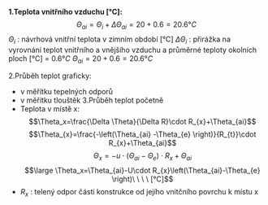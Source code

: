 **1.Teplota vnitřního vzduchu \[°C]:**
$$\Theta_{ai}=\Theta_{i}+\Delta \Theta_{ai}=20+0.6=20.6°C$$
$\Theta_{i}$ : návrhová vnitřní teplota v zimním období \[°C]
$\Delta \Theta_{i}$ : přirážka na vyrovnání teplot vnitřního a vnějšího vzduchu a průměrné teploty okolních ploch \[°C] = $0.6°C$
$\Theta_{ai}=20+0.6=20.6°C$

2.Průběh teplot graficky:
- v měřítku tepelných odporů
- v měřítku tlouštěk
3.Průběh teplot početně
- Teplota v místě x:
$$\Theta_x=\frac{\Delta \Theta}{\Delta R}\cdot R_{x}+\Theta_{ai}$$
$$\Theta_{x}=\frac{-\left(\Theta_{ai} -\Theta_{e} \right)}{R_{t}}\cdot R_{x}+\Theta_{ai}$$
$$\Theta_{x}=-u\cdot \left(\Theta_{ai}-\Theta_{e} \right)\cdot R_x+\Theta_{ai}$$
$$\large \Theta_x=\Theta_{ai}-U\cdot R_{x}\left(\Theta_{ai}-\Theta_{e} \right)\ \ \ \ [°C]$$
- $R_x$ : telený odpor části konstrukce od jejího vnitčního povrchu k místu x


